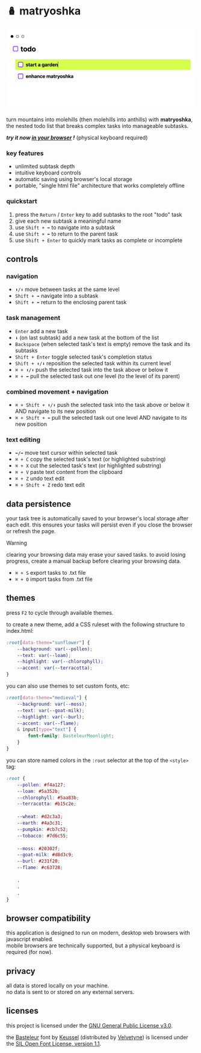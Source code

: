 # 🪆 matryoshka

<a href="https://hunterirving.github.io/matryoshka/"><img src="resources/images/screenshot.gif" width="700px"></a><br>

turn mountains into molehills (then molehills into anthills) with <b>matryoshka</b>,<br>
the nested todo list that breaks complex tasks into manageable subtasks.

<i><b>try it now <a href="https://hunterirving.github.io/matryoshka/">in your browser</a> !</b></i> (physical keyboard required)

### key features
- unlimited subtask depth
- intuitive keyboard controls
- automatic saving using browser's local storage
- portable, "single html file" architecture that works completely offline

### quickstart
1. press the `Return` / `Enter` key to add subtasks to the root "todo" task
2. give each new subtask a meaningful name
3. use `Shift + ➡️` to navigate into a subtask
4. use `Shift + ⬅️` to return to the parent task
5. use `Shift + Enter` to quickly mark tasks as complete or incomplete

## controls

### navigation
- `⬆️/⬇️` move between tasks at the same level
- `Shift + ➡️` navigate into a subtask
- `Shift + ⬅️` return to the enclosing parent task

### task management
- `Enter` add a new task
- `⬇️` (on last subtask) add a new task at the bottom of the list
- `Backspace` (when selected task's text is empty) remove the task and its subtasks
- `Shift + Enter` toggle selected task's completion status
- `Shift + ⬆️/⬇️` reposition the selected task within its current level
- `⌘ + ⬆️/⬇️` push the selected task into the task above or below it
- `⌘ + ⬅️` pull the selected task out one level (to the level of its parent)

### combined movement + navigation
- `⌘ + Shift + ⬆️/⬇️` push the selected task into the task above or below it AND navigate to its new position
- `⌘ + Shift + ⬅️` pull the selected task out one level AND navigate to its new position

### text editing
- `⬅️/➡️` move text cursor within selected task
- `⌘ + C` copy the selected task's text (or highlighted substring)
- `⌘ + X` cut the selected task's text (or highlighted substring)
- `⌘ + V` paste text content from the clipboard
- `⌘ + Z` undo text edit
- `⌘ + Shift + Z` redo text edit

## data persistence
your task tree is automatically saved to your browser's local storage after each edit. this ensures your tasks will persist even if you close the browser or refresh the page.

> [!WARNING]  
> clearing your browsing data may erase your saved tasks. to avoid losing progress, create a manual backup before clearing your browsing data.

- `⌘ + S` export tasks to .txt file
- `⌘ + O` import tasks from .txt file

## themes
press `F2` to cycle through available themes.

to create a new theme, add a CSS ruleset with the following structure to index.html:

```css
:root[data-theme="sunflower"] {
	--background: var(--pollen);
	--text: var(--loam);
	--highlight: var(--chlorophyll);
	--accent: var(--terracotta);
}
```

you can also use themes to set custom fonts, etc:

``` css
:root[data-theme="medieval"] {
	--background: var(--moss);
	--text: var(--goat-milk);
	--highlight: var(--burl);
	--accent: var(--flame);
	& input[type="text"] {
		font-family: BasteleurMoonlight;
	}
}
```

you can store named colors in the `:root` selector at the top of the `<style>` tag:

```css
:root {
	--pollen: #f4a127;
	--loam: #5a352b;
	--chlorophyll: #5aa83b;
	--terracotta: #b15c2e;

	--wheat: #d2c3a3;
	--earth: #4a3c31;
	--pumpkin: #cb7c52;
	--tobacco: #7d6c55;

	--moss: #20302f;
	--goat-milk: #d8d3c9;
	--burl: #231f20;
	--flame: #c63728;

	.
	.
	.
}
```

## browser compatibility
this application is designed to run on modern, desktop web browsers with javascript enabled.<br>mobile browsers are technically supported, but a physical keyboard is required (for now).

## privacy
all data is stored locally on your machine.<br>no data is sent to or stored on any external servers.

## licenses
this project is licensed under the <a href="/LICENSE.txt">GNU General Public License v3.0</a>.

the <a href="https://velvetyne.fr/fonts/basteleur/">Basteleur</a> font by <a href="https://keussel.studio/">Keussel</a> (distributed by <a href="https://velvetyne.fr/">Velvetyne</a>) is licensed under the <a href="/resources/fonts/LICENSE (Basteleur Moonlight).txt">SIL Open Font License, version 1.1</a>.
